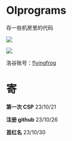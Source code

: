 # OIprograms
存一些机房里的代码

![](https://luogu.wao3.cn/api/practice?id=965120&dark_mode=true)

![](https://api.jerryz.com.cn/guzhi?id=965120&scores=100,44,5,85,0&dark_mode=true)

洛谷账号：[flyingfrog](https://www.luogu.com.cn/user/965120)

# 寄

**第一次 CSP**  23/10/21

**注册 github** 23/10/26

**首红名** 23/10/30